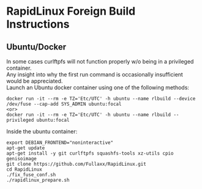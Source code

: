 # RapidLinux Foreign Build Instructions

## Ubuntu/Docker
In some cases curlftpfs will not function properly w/o being in a privileged container. \
Any insight into why the first run command is occasionally insufficient would be appreciated. \
Launch an Ubuntu docker container using one of the following methods:
```
docker run -it --rm -e TZ='Etc/UTC' -h ubuntu --name rlbuild --device /dev/fuse --cap-add SYS_ADMIN ubuntu:focal
<or>
docker run -it --rm -e TZ='Etc/UTC' -h ubuntu --name rlbuild --privileged ubuntu:focal
```

Inside the ubuntu container:
```
export DEBIAN_FRONTEND="noninteractive"
apt-get update
apt-get install -y git curlftpfs squashfs-tools xz-utils cpio genisoimage
git clone https://github.com/Fullaxx/RapidLinux.git
cd RapidLinux
./fix_fuse_conf.sh
./rapidlinux_prepare.sh
```
